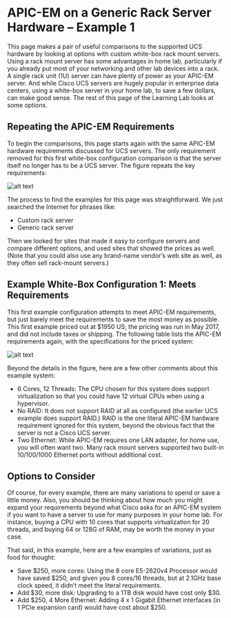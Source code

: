
# APIC-EM on a Generic Rack Server Hardware – Example 1
This page makes a pair of useful comparisons to the supported UCS hardware by looking at options with custom white-box rack mount servers. Using a rack mount server has some advantages in home lab, particularly if you already put most of your networking and other lab devices into a rack. A single rack unit (1U) server can have plenty of power as your APIC-EM server. And while Cisco UCS servers are hugely popular in enterprise data centers, using a white-box server in your home lab, to save a few dollars, can make good sense. The rest of this page of the Learning Lab looks at some options.

## Repeating the APIC-EM Requirements
To begin the comparisons, this page starts again with the same APIC-EM hardware requirements discussed for UCS servers. The only requirement removed for this first white-box configuration comparison is that the server itself no longer has to be a UCS server. The figure repeats the key requirements:

![alt text](/posts/files/home-lab-network/assets/images/apic-26.png ) 


The process to find the examples for this page was straightforward. We just searched the Internet for phrases like: 

- Custom rack server
- Generic rack server

Then we looked for sites that made it easy to configure servers and compare different options, and used sites that showed the prices as well. (Note that you could also use any brand-name vendor’s web site as well, as they often sell rack-mount servers.)

## Example White-Box Configuration 1: Meets Requirements
This first example configuration attempts to meet APIC-EM requirements, but just barely meet the requirements to save the most money as possible. This first example priced out at $1950 US; the pricing was run in May 2017, and did not include taxes or shipping. The following table lists the APIC-EM requirements again, with the specifications for the priced system:

![alt text](/posts/files/home-lab-network/assets/images/apic-27.png ) 


Beyond the details in the figure, here are a few other comments about this example system: 

- 6 Cores, 12 Threads: The CPU chosen for this system does support virtualization so that you could have 12 virtual CPUs when using a hypervisor.
- No RAID: It does not support RAID at all as configured (the earlier UCS example does support RAID.) RAID is the one literal APIC-EM hardware requirement ignored for this system, beyond the obvious fact that the server is not a Cisco UCS server.
- Two Ethernet: While APIC-EM requires one LAN adapter, for home use, you will often want two. Many rack mount servers supported two built-in 10/100/1000 Ethernet ports without additional cost. 


## Options to Consider 

Of course, for every example, there are many variations to spend or save a little money. Also, you should be thinking about how much you might expand your requirements beyond what Cisco asks for an APIC-EM system if you want to have a server to use for many purposes in your home lab. For instance, buying a CPU with 10 cores that supports virtualization for 20 threads, and buying 64 or 128G of RAM, may be worth the money in your case.

That said, in this example, here are a few examples of variations, just as food for thought:

- Save $250, more cores: Using the 8 core E5-2620v4 Processor would have saved $250, and given you 8 cores/16 threads, but at 2.1GHz base clock speed, it didn’t meet the literal requirements. 
- Add $30, more disk: Upgrading to a 1TB disk would have cost only $30.
- Add $250, 4 More Ethernet: Adding 4 x 1 Gigabit Ethernet interfaces (in 1 PCIe expansion card) would have cost about $250. 



